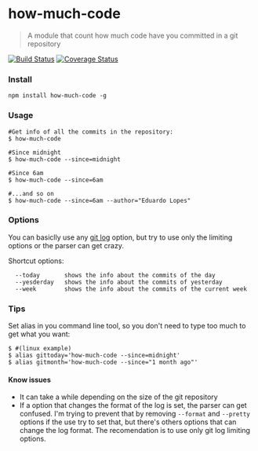 # how-much-code

> A module that count how much code have you committed in a git repository

[![Build Status](https://travis-ci.org/EduardoLopes/how-much-code.svg)](https://travis-ci.org/EduardoLopes/how-much-code) [![Coverage Status](https://coveralls.io/repos/EduardoLopes/how-much-code/badge.svg?branch=master&service=github)](https://coveralls.io/github/EduardoLopes/how-much-code?branch=master)

### Install
```
npm install how-much-code -g
```

### Usage
```
#Get info of all the commits in the repository:
$ how-much-code       

#Since midnight 
$ how-much-code --since=midnight

#Since 6am
$ how-much-code --since=6am

#...and so on 
$ how-much-code --since=6am --author="Eduardo Lopes"
```

### Options
You can basiclly use any [git log](http://git-scm.com/docs/git-log) option, but try to use only the limiting options or the parser can get crazy.

Shortcut options:
```
  --today       shows the info about the commits of the day
  --yesderday   shows the info about the commits of yesterday
  --week        shows the info about the commits of the current week
```

### Tips
Set alias in you command line tool, so you don't need to type too much to get what you want:

```
$ #(linux example)
$ alias gittoday='how-much-code --since=midnight'
$ alias gitmonth='how-much-code --since="1 month ago"'
```

#### Know issues

- It can take a while depending on the size of the git repository
- If a option that changes the format of the log is set, the parser can get confused. I'm trying to prevent that by removing `--format` and `--pretty` options if the use try to set that, but there's others options that can change the log format. The recomendation is to use only git log limiting options.